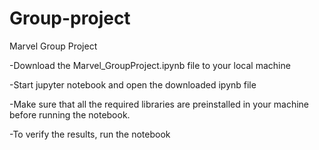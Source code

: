# Group-project
Marvel Group Project

-Download the Marvel_GroupProject.ipynb file to your local machine                                                                                                   

-Start jupyter notebook and open the downloaded ipynb file

-Make sure that all the required libraries are preinstalled in your machine before running the notebook.

-To verify the results, run the notebook
